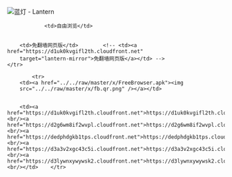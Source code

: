 

<img src="../../raw/master/x/8e0a2b81.c82003be.LanternYellow2.png" alt="蓝灯 - Lantern"/>
<table>
    <tr>
                
                <td>自由浏览</td>
        
        
        <td>免翻墙网页版</td>        <!-- <td><a href="https://d1uk0kvgifl2th.cloudfront.net"
        target="lantern-mirror">免翻墙网页版</a></td> -->
    </tr>
    
            <tr>
        <td><a href="../../raw/master/x/FreeBrowser.apk"><img
        src="../../raw/master/x/fb.qr.png" /></a></td>

        
        <td><a href="https://d1uk0kvgifl2th.cloudfront.net">https://d1uk0kvgifl2th.cloudfront.net</a><br/><a href="https://d2g6wm8if2wvpl.cloudfront.net">https://d2g6wm8if2wvpl.cloudfront.net</a><br/><a href="https://dedphdgkb1tps.cloudfront.net">https://dedphdgkb1tps.cloudfront.net</a><br/><a href="https://d3a3v2xgc43c5i.cloudfront.net">https://d3a3v2xgc43c5i.cloudfront.net</a><br/><a href="https://d3lywnxywywsk2.cloudfront.net">https://d3lywnxywywsk2.cloudfront.net</a><br/></td>    </tr>
</table>
